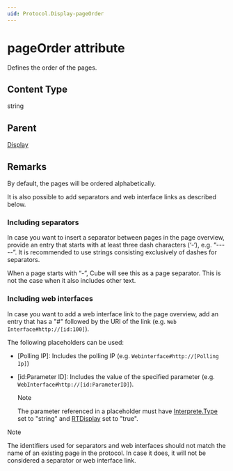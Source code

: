 ```yaml
---
uid: Protocol.Display-pageOrder
---
```


# pageOrder attribute

Defines the order of the pages.

## Content Type

string

## Parent

[Display](xref:Protocol.Display)

## Remarks

By default, the pages will be ordered alphabetically.

It is also possible to add separators and web interface links as described below.

### Including separators

In case you want to insert a separator between pages in the page overview, provide an entry that starts with at least three dash characters (‘-‘), e.g. “-----”. It is recommended to use strings consisting exclusively of dashes for separators.

When a page starts with “-”, Cube will see this as a page separator. This is not the case when it also includes other text.

### Including web interfaces

In case you want to add a web interface link to the page overview, add an entry that has a "#" followed by the URI of the link (e.g. `Web Interface#http://[id:100]`).

The following placeholders can be used:

- [Polling IP]: Includes the polling IP (e.g. `Webinterface#http://[Polling Ip]`)

- [id:Parameter ID]: Includes the value of the specified parameter (e.g. `WebInterface#http://[id:ParameterID]`).

  > [!NOTE]
  > The parameter referenced in a placeholder must have [Interprete.Type](xref:Protocol.Params.Param.Interprete.Type) set to "string" and [RTDisplay](xref:Protocol.Params.Param.Display.RTDisplay) set to "true".

> [!NOTE]
> The identifiers used for separators and web interfaces should not match the name of an existing page in the protocol. In case it does, it will not be considered a separator or web interface link.
